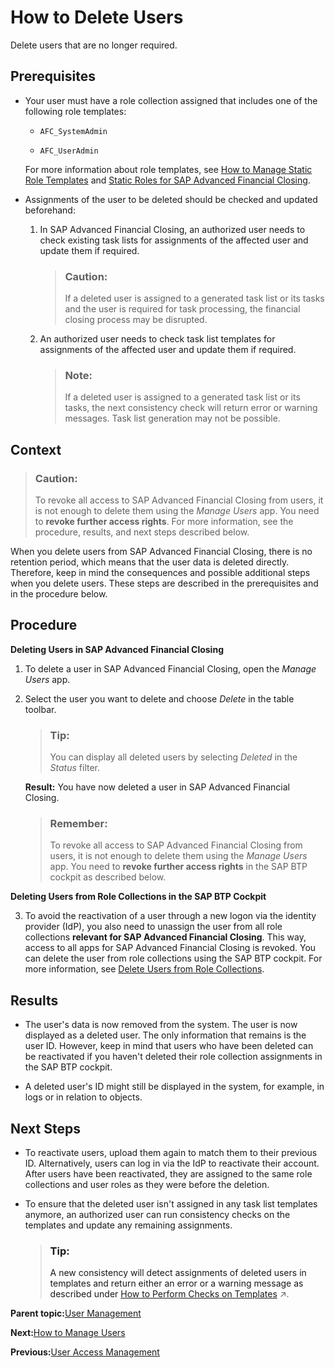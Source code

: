<!-- copy81d47cfa65674b8c9f6cfb94b3167bbc -->

# How to Delete Users

Delete users that are no longer required.



<a name="copy81d47cfa65674b8c9f6cfb94b3167bbc__prereq_ysh_fzc_kkb"/>

## Prerequisites

-   Your user must have a role collection assigned that includes one of the following role templates:

    -   `AFC_SystemAdmin`

    -   `AFC_UserAdmin`


    For more information about role templates, see [How to Manage Static Role Templates](how-to-manage-static-role-templates-0cca34d.md) and [Static Roles for SAP Advanced Financial Closing](static-roles-for-sap-advanced-financial-closing-b92a241.md).

-   Assignments of the user to be deleted should be checked and updated beforehand:

    1.  In SAP Advanced Financial Closing, an authorized user needs to check existing task lists for assignments of the affected user and update them if required.

        > ### Caution:  
        > If a deleted user is assigned to a generated task list or its tasks and the user is required for task processing, the financial closing process may be disrupted.

    2.  An authorized user needs to check task list templates for assignments of the affected user and update them if required.

        > ### Note:  
        > If a deleted user is assigned to a generated task list or its tasks, the next consistency check will return error or warning messages. Task list generation may not be possible.





## Context

> ### Caution:  
> To revoke all access to SAP Advanced Financial Closing from users, it is not enough to delete them using the *Manage Users* app. You need to **revoke further access rights**. For more information, see the procedure, results, and next steps described below.

When you delete users from SAP Advanced Financial Closing, there is no retention period, which means that the user data is deleted directly. Therefore, keep in mind the consequences and possible additional steps when you delete users. These steps are described in the prerequisites and in the procedure below.



## Procedure

**Deleting Users in SAP Advanced Financial Closing**

1.  To delete a user in SAP Advanced Financial Closing, open the *Manage Users* app.

2.  Select the user you want to delete and choose *Delete* in the table toolbar.

    > ### Tip:  
    > You can display all deleted users by selecting *Deleted* in the *Status* filter.

    **Result:** You have now deleted a user in SAP Advanced Financial Closing.

    > ### Remember:  
    > To revoke all access to SAP Advanced Financial Closing from users, it is not enough to delete them using the *Manage Users* app. You need to **revoke further access rights** in the SAP BTP cockpit as described below.


**Deleting Users from Role Collections in the SAP BTP Cockpit**

3.  To avoid the reactivation of a user through a new logon via the identity provider \(IdP\), you also need to unassign the user from all role collections **relevant for SAP Advanced Financial Closing**. This way, access to all apps for SAP Advanced Financial Closing is revoked. You can delete the user from role collections using the SAP BTP cockpit. For more information, see [Delete Users from Role Collections](https://help.sap.com/docs/BTP/65de2977205c403bbc107264b8eccf4b/4f8a242839a947f9a6f379650480c776.html).




<a name="copy81d47cfa65674b8c9f6cfb94b3167bbc__result_xhj_v4w_gnb"/>

## Results

-   The user's data is now removed from the system. The user is now displayed as a deleted user. The only information that remains is the user ID. However, keep in mind that users who have been deleted can be reactivated if you haven't deleted their role collection assignments in the SAP BTP cockpit.

-   A deleted user's ID might still be displayed in the system, for example, in logs or in relation to objects.




<a name="copy81d47cfa65674b8c9f6cfb94b3167bbc__postreq_e3k_rnw_gnb"/>

## Next Steps

-   To reactivate users, upload them again to match them to their previous ID. Alternatively, users can log in via the IdP to reactivate their account. After users have been reactivated, they are assigned to the same role collections and user roles as they were before the deletion.

-   To ensure that the deleted user isn't assigned in any task list templates anymore, an authorized user can run consistency checks on the templates and update any remaining assignments.

    > ### Tip:  
    > A new consistency will detect assignments of deleted users in templates and return either an error or a warning message as described under [How to Perform Checks on Templates](https://help.sap.com/viewer/b3f5b9cf1ab7498fad5b6f297013d65a/SHIP/en-US/bd90b43614b841f48796e068fb1fcb6c.html "Check whether your templates fulfill all requirements.") :arrow_upper_right:.


**Parent topic:**[User Management](user-management-ae7fa30.md "Understand how you can manage users and their authorizations in SAP Advanced Financial Closing.")

**Next:**[How to Manage Users](how-to-manage-users-c338b30.md "Upload new users to SAP Advanced Financial Closing and update certain user attributes.")

**Previous:**[User Access Management](user-access-management-d974847.md "You can control and grant access to task list templates, task lists, and tasks in SAP Advanced Financial Closing. By default, users don't have access to these objects.")

